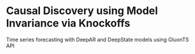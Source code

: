 # Causal Discovery using Model Invariance via Knockoffs
Time series forecasting with DeepAR and DeepState models using GluonTS API
